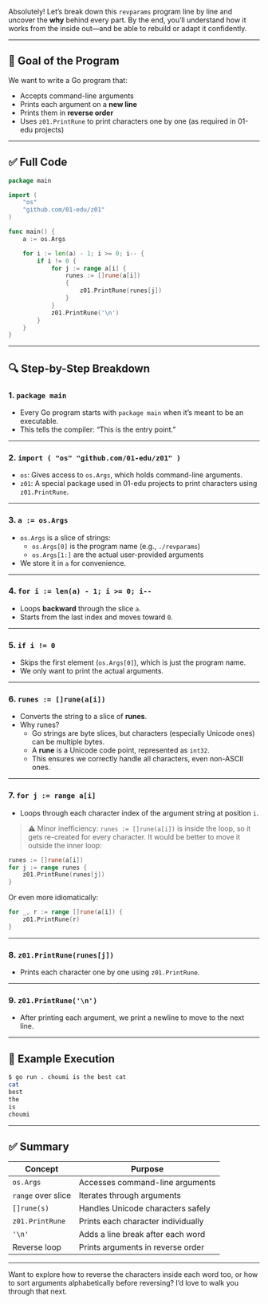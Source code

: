 Absolutely! Let’s break down this `revparams` program line by line and uncover the **why** behind every part. By the end, you’ll understand how it works from the inside out—and be able to rebuild or adapt it confidently.

---

## 🧠 Goal of the Program

We want to write a Go program that:

- Accepts command-line arguments
- Prints each argument on a **new line**
- Prints them in **reverse order**
- Uses `z01.PrintRune` to print characters one by one (as required in 01-edu projects)

---

## ✅ Full Code

```go
package main

import (
	"os"
	"github.com/01-edu/z01"
)

func main() {
	a := os.Args

	for i := len(a) - 1; i >= 0; i-- {
		if i != 0 {
			for j := range a[i] {
				runes := []rune(a[i])
				{
					z01.PrintRune(runes[j])
				}
			}
			z01.PrintRune('\n')
		}
	}
}
```

---

## 🔍 Step-by-Step Breakdown

### 1. `package main`

- Every Go program starts with `package main` when it’s meant to be an executable.
- This tells the compiler: “This is the entry point.”

---

### 2. `import ( "os" "github.com/01-edu/z01" )`

- `os`: Gives access to `os.Args`, which holds command-line arguments.
- `z01`: A special package used in 01-edu projects to print characters using `z01.PrintRune`.

---

### 3. `a := os.Args`

- `os.Args` is a slice of strings:
  - `os.Args[0]` is the program name (e.g., `./revparams`)
  - `os.Args[1:]` are the actual user-provided arguments
- We store it in `a` for convenience.

---

### 4. `for i := len(a) - 1; i >= 0; i--`

- Loops **backward** through the slice `a`.
- Starts from the last index and moves toward `0`.

---

### 5. `if i != 0`

- Skips the first element (`os.Args[0]`), which is just the program name.
- We only want to print the actual arguments.

---

### 6. `runes := []rune(a[i])`

- Converts the string to a slice of **runes**.
- Why runes?
  - Go strings are byte slices, but characters (especially Unicode ones) can be multiple bytes.
  - A **rune** is a Unicode code point, represented as `int32`.
  - This ensures we correctly handle all characters, even non-ASCII ones.

---

### 7. `for j := range a[i]`

- Loops through each character index of the argument string at position `i`.

> ⚠️ Minor inefficiency: `runes := []rune(a[i])` is inside the loop, so it gets re-created for every character. It would be better to move it outside the inner loop:
```go
runes := []rune(a[i])
for j := range runes {
	z01.PrintRune(runes[j])
}
```

Or even more idiomatically:
```go
for _, r := range []rune(a[i]) {
	z01.PrintRune(r)
}
```

---

### 8. `z01.PrintRune(runes[j])`

- Prints each character one by one using `z01.PrintRune`.

---

### 9. `z01.PrintRune('\n')`

- After printing each argument, we print a newline to move to the next line.

---

## 🧪 Example Execution

```bash
$ go run . choumi is the best cat
cat
best
the
is
choumi
```

---

## ✅ Summary

| Concept | Purpose |
|--------|---------|
| `os.Args` | Accesses command-line arguments |
| `range` over slice | Iterates through arguments |
| `[]rune(s)` | Handles Unicode characters safely |
| `z01.PrintRune` | Prints each character individually |
| `'\n'` | Adds a line break after each word |
| Reverse loop | Prints arguments in reverse order |

---

Want to explore how to reverse the characters inside each word too, or how to sort arguments alphabetically before reversing? I’d love to walk you through that next.

